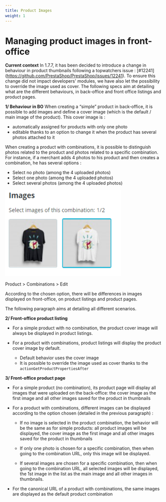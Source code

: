 ```yaml
---
title: Product Images
weight: 1
---
```

# Managing product images in front-office #

**Current context**
In 1.7.7, it has been decided to introduce a change in behaviour in product thumbnails following a topwatchers issue : [#12241] (https://github.com/PrestaShop/PrestaShop/issues/12241). To ensure this change did not impact developers' modules, we have also let the possibility to override the image used as cover. 
The following specs aim at detailing what are the different behaviours, in back-office and front office listings and product pages.


**1/ Behaviour in BO**
When creating a “simple” product in back-office, it is possible to add images and define a cover image (which is the default / main image of the product).
This cover image is : 
- automatically assigned for products with only one photo
- editable thanks to an option to change it when the product has several photos attached to it


When creating a product with combinations, it is possible to distinguish photos related to the product and photos related to a specific combination. 
For instance, if a merchant adds 4 photos to his product and then creates a combination, he has several options :
- Select no photo (among the 4 uploaded photos)
- Select one photo  (among the 4 uploaded photos)
- Select several photos  (among the 4 uploaded photos)

![Product images](/img/product-images.PNG)

Product > Combinations > Edit

According to the chosen option, there will be differences in images displayed on front-office, on product listings and product pages. 

The following paragraph aims at detailing all different scenarios. 


**2/ Front-office product listing**
- For a simple product with no combination, the product cover image will always be displayed in product listings.

- For a product with combinations, product listings will display the product cover image by default. 
  - Default behavior uses the cover image
  - It is possible to override the image used as cover thanks to the `actionGetProductPropertiesAfter`


**3/ Front-office product page**
- For a simple product (no combination), its product page will display all images that were uploaded on the back-office: the cover image as the first image and all other images saved for the product in thumbnails

- For a product with combinations, different images can be displayed according to the option chosen (detailed in the previous paragraph) :
  - If no image is selected in the product combination, the behavior will be the same as for simple products: all product images will be displayed, the cover image as the first image and all other images saved for the product in thumbnails

  - If only one photo is chosen for a specific combination, then when going to the combination URL, only this image will be displayed.

  - If several images are chosen for a specific combination, then when going to the combination URL, all selected images will be displayed, the 1st image in the list as the main image and all other images in thumbnails.


- For the canonical URL of a product with combinations, the same images are displayed as the default product combination

